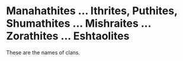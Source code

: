 # Manahathites ... Ithrites, Puthites, Shumathites ... Mishraites ... Zorathites ... Eshtaolites

These are the names of clans.

